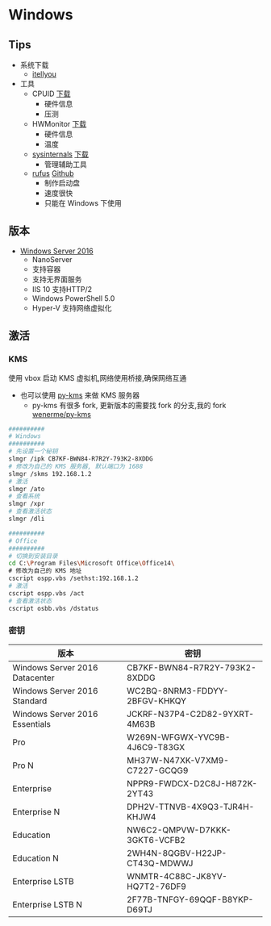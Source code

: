 # Windows

## Tips

* 系统下载
  * [itellyou](http://msdn.itellyou.cn/)
* 工具
  * CPUID [下载](http://www.cpuid.com/softwares/cpu-z.html)
    * 硬件信息
    * 压测
  * HWMonitor [下载](http://www.cpuid.com/softwares/hwmonitor.html)
    * 硬件信息
    * 温度
  * [sysinternals](https://technet.microsoft.com/en-us/sysinternals/bb545021.aspx) [下载](https://technet.microsoft.com/en-us/sysinternals/bb842062)
    * 管理辅助工具
  * [rufus](https://rufus.akeo.ie/) [Github](https://github.com/pbatard/rufus)
    * 制作启动盘
    * 速度很快
    * 只能在 Windows 下使用

## 版本

* [Windows Server 2016](https://en.wikipedia.org/wiki/Windows_Server_2016)
  * NanoServer
  * 支持容器
  * 支持无界面服务
  * IIS 10 支持HTTP/2
  * Windows PowerShell 5.0
  * Hyper-V 支持网络虚拟化


## 激活

### KMS

使用 vbox 启动 KMS 虚拟机,网络使用桥接,确保网络互通

* 也可以使用 [py-kms](https://github.com/myanaloglife/py-kms) 来做 KMS 服务器
  * py-kms 有很多 fork, 更新版本的需要找 fork 的分支,我的 fork [wenerme/py-kms](https://github.com/wenerme/py-kms)


```bash
##########
# Windows
##########
# 先设置一个秘钥
slmgr /ipk CB7KF-BWN84-R7R2Y-793K2-8XDDG
# 修改为自己的 KMS 服务器, 默认端口为 1688
slmgr /skms 192.168.1.2
# 激活
slmgr /ato
# 查看系统
slmgr /xpr
# 查看激活状态
slmgr /dli

##########
# Office
##########
# 切换到安装目录
cd C:\Program Files\Microsoft Office\Office14\
# 修改为自己的 KMS 地址
cscript ospp.vbs /sethst:192.168.1.2
# 激活
cscript ospp.vbs /act
# 查看激活状态
cscript osbb.vbs /dstatus
```

### 密钥

版本 | 密钥
----|----
Windows Server 2016 Datacenter  | CB7KF-BWN84-R7R2Y-793K2-8XDDG
Windows Server 2016 Standard    | WC2BQ-8NRM3-FDDYY-2BFGV-KHKQY
Windows Server 2016 Essentials  | JCKRF-N37P4-C2D82-9YXRT-4M63B
Pro                             | W269N-WFGWX-YVC9B-4J6C9-T83GX
Pro N                           | MH37W-N47XK-V7XM9-C7227-GCQG9
Enterprise                      | NPPR9-FWDCX-D2C8J-H872K-2YT43
Enterprise N                    | DPH2V-TTNVB-4X9Q3-TJR4H-KHJW4
Education                       | NW6C2-QMPVW-D7KKK-3GKT6-VCFB2
Education N                     | 2WH4N-8QGBV-H22JP-CT43Q-MDWWJ
Enterprise LSTB                 | WNMTR-4C88C-JK8YV-HQ7T2-76DF9
Enterprise LSTB N               | 2F77B-TNFGY-69QQF-B8YKP-D69TJ
